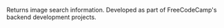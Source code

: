 Returns image search information. Developed as part of FreeCodeCamp's backend development projects.
